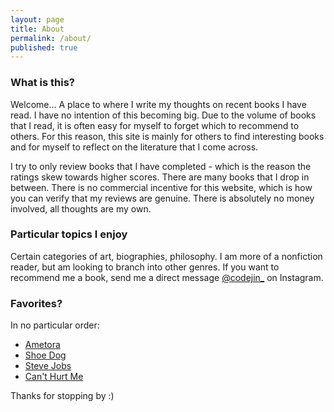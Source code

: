 ```yaml
---
layout: page
title: About
permalink: /about/
published: true
---
```

### What is this?

Welcome...
A place to where I write my thoughts on recent books I have read. I have no intention of this becoming big. Due to the volume of books that I read, it is often easy for myself to forget which to recommend to others. For this reason, this site is mainly for others to find interesting books and for myself to reflect on the literature that I come across.

I try to only review books that I have completed - which is the reason the ratings skew towards higher scores. There are many books that I drop in between. There is no commercial incentive for this website, which is how you can verify that my reviews are genuine. There is absolutely no money involved, all thoughts are my own.

### Particular topics I enjoy
Certain categories of art, biographies, philosophy. I am more of a nonfiction reader, but am looking to branch into other genres.
If you want to recommend me a book, send me a direct message [@codejin_](https://instagram.com/codejin_/) on Instagram.

### Favorites?
In no particular order:
- [Ametora](https://jinsung-kim.github.io/ametora/)
- [Shoe Dog](https://jinsung-kim.github.io/shoe-dog/)
- [Steve Jobs](https://jinsung-kim.github.io/steve-jobs/)
- [Can't Hurt Me](https://jinsung-kim.github.io/Cant-Hurt-Me/)

Thanks for stopping by :)
